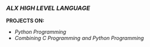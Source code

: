 ### *ALX HIGH LEVEL LANGUAGE*

**PROJECTS ON:**

- _Python Programming_
- _Combining C Programming and Python Programming_
